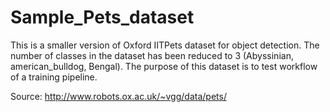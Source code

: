 # Sample_Pets_dataset

This is a smaller version of Oxford IITPets dataset for object detection. The number of classes in the dataset has been reduced to 3 (Abyssinian, american_bulldog, Bengal). The purpose of this dataset is to test workflow of a training pipeline. 

Source: http://www.robots.ox.ac.uk/~vgg/data/pets/

